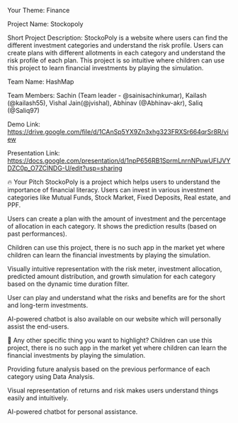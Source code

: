 Your Theme: Finance

Project Name: Stockopoly

Short Project Description: StockoPoly is a website where users can find the different investment categories and understand the risk profile. Users can create plans with different allotments in each category and understand the risk profile of each plan. This project is so intuitive where children can use this project to learn financial investments by playing the simulation.

Team Name: HashMap

Team Members: Sachin (Team leader - @sainisachinkumar), Kailash (@kailash55), Vishal Jain(@jvishal), Abhinav (@Abhinav-akr), Saliq (@Saliq97)

Demo Link: https://drive.google.com/file/d/1CAnSp5YX9Zn3xhg323FRXSr664qrSr8R/view

Presentation Link: https://docs.google.com/presentation/d/1npP656RB1SprmLnrnNPuwUFIJVYDZC0p_O7ZClNDG-U/edit?usp=sharing



🔥 Your Pitch
StockoPoly is a project which helps users to understand the importance of financial literacy. Users can invest in various investment categories like Mutual Funds, Stock Market, Fixed Deposits, Real estate, and PPF.

Users can create a plan with the amount of investment and the percentage of allocation in each category. It shows the prediction results (based on past performances).

Children can use this project, there is no such app in the market yet where children can learn the financial investments by playing the simulation.

Visually intuitive representation with the risk meter, investment allocation, predicted amount distribution, and growth simulation for each category based on the dynamic time duration filter.

User can play and understand what the risks and benefits are for the short and long-term investments.

AI-powered chatbot is also available on our website which will personally assist the end-users.

🔦 Any other specific thing you want to highlight?
Children can use this project, there is no such app in the market yet where children can learn the financial investments by playing the simulation.

Providing future analysis based on the previous performance of each category using Data Analysis.

Visual representation of returns and risk makes users understand things easily and intuitively.

AI-powered chatbot for personal assistance.
